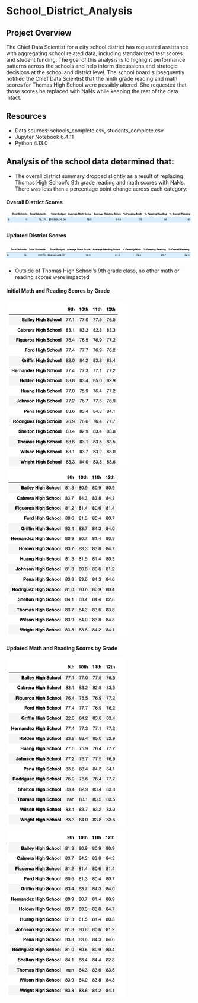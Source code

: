 # School_District_Analysis

## Project Overview
The Chief Data Scientist for a city school district has requested assistance with aggregating school related data, including standardized test scores and student funding. The goal of this analysis is to highlight performance patterns across the schools and help inform discussions and strategic decisions at the school and district level. The school board subsequently notified the Chief Data Scientist that the ninth grade reading and math scores for Thomas High School were possibly altered. She requested that those scores be replaced with NaNs while keeping the rest of the data intact.

## Resources
- Data sources: schools_complete.csv, students_complete.csv 
- Jupyter Notebook 6.4.11
- Python 4.13.0 

## Analysis of the school data determined that:
- The overall district summary dropped slightly as a result of replacing Thomas High School’s 9th grade reading and math scores with NaNs. There was less than a percentage point change across each category:

#### Overall District Scores
![](https://github.com/AB3478/School_District_Analysis/blob/main/Images/Original/Overall1.png)

#### Updated District Scores
![](https://github.com/AB3478/School_District_Analysis/blob/main/Images/THS_9th/Overall2.png)

-	Outside of Thomas High School’s 9th grade class, no other math or reading scores were impacted

#### Initial Math and Reading Scores by Grade
![](https://github.com/AB3478/School_District_Analysis/blob/main/Images/Original/Math_by_Grade1.png)
![](https://github.com/AB3478/School_District_Analysis/blob/main/Images/Original/Reading_by_Grade1.png)

#### Updated Math and Reading Scores by Grade
![](https://github.com/AB3478/School_District_Analysis/blob/main/Images/THS_9th/Math_by_Grade2.png)
![](https://github.com/AB3478/School_District_Analysis/blob/main/Images/THS_9th/Reading_by_Grade2.png)

